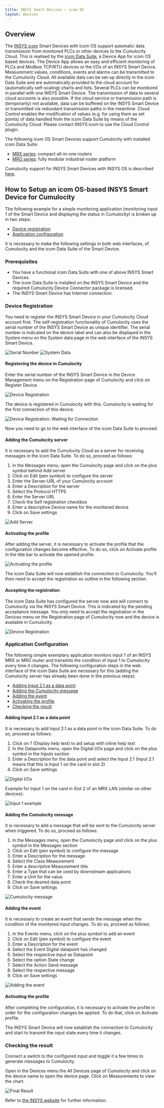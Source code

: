 ```yaml
---
title: INSYS Smart Devices – icom OS
layout: devices
---
```


## Overview

The [INSYS icom](http://www.insys-icom.com/) Smart Devices with icom OS support automatic data transmission from monitored PLCs or other devices to the Cumulocity Cloud. This is realised by the [icom Data Suite](https://www.insys-icom.de/icom-data-suite), a Device App for icom OS based devices. The Device App allows an easy and efficient monitoring of PLCs and Modbus TCP/RTU devices or the I/Os of an INSYS Smart Device. Measurement values, conditions, events and alarms can be transmitted to the Cumulocity Cloud. All available data can be set-up directly in the icom Data Suite and are automatically provided to the cloud account for (automatically self-scaling) charts and lists. Several PLCs can be monitored in parallel with one INSYS Smart Device. The transmission of data to several cloud accounts is also possible. If the cloud service or transmission path is (temporarily) not available, data can be buffered on the INSYS Smart Device or transmitted via redundant transmission paths in the meantime. Cloud Control enables the modification of values (e.g. for using them as set points) of data handled from the icom Data Suite by means of the Cumulocity Cloud. Please contact INSYS icom to use the Cloud Control plugin.

The following icom OS Smart Devices support Cumulocity with installed icom Data Suite:

* [MRX series](http://insys-icom.com/mrx): compact all-in-one routers
* [MRO series](http://insys-icom.com/mro): fully modular industrial router platform

Cumulocity support for INSYS Smart Devices with INSYS OS is described [here](/guides/images/devices/insys).

## How to Setup an icom OS-based INSYS Smart Device for Cumulocity

The following example for a simple monitoring application (monitoring input 1 of the Smart Device and displaying the status in Cumulocity) is broken up in two steps:

* [Device registration](/guides/images/devices/icom#device-registration)
* [Application configuration](/guides/images/devices/icom#application-configuration)

It is necessary to make the following settings in both web interfaces, of Cumulocity and the icom Data Suite of the Smart Device.

### Prerequisites

* You have a functional icom Data Suite with one of above INSYS Smart Devices.
* The icom Data Suite is installed on the INSYS Smart Device and the required Cumulocity Device Connector package is licensed.
* The INSYS Smart Device has Internet connection.

### Device Registration

You need to register the INSYS Smart Device in your Cumulocity Cloud account first. The self-registration functionality of Cumulocity uses the serial number of the INSYS Smart Device as unique identifier. The serial number is indicated on the device label and can also be displayed in the System menu on the System data page in the web interface of the INSYS Smart Device.

![Serial Number](/guides/images/devices/icom/serialNumber.png)
![System Data](/guides/images/devices/icom/systemData.png)

#### Registering the device in Cumulocity

Enter the serial number of the INSYS Smart Device in the Device Management menu on the Registration page of Cumulocity and click on Register Device.

![Device Registration](/guides/images/devices/insys/deviceRegistration.png)

The device is registered in Cumulocity with this. Cumulocity is waiting for the first connection of this device.

![Device Registration: Waiting for Connection](/guides/images/devices/insys/deviceRegistrationWaiting.png)

Now you need to go to the web interface of the icom Data Suite to proceed.

#### Adding the Cumulocity server

It is necessary to add the Cumulocity Cloud as a server for receiving messages in the icom Data Suite. To do so, proceed as follows:

1.	In the Messages menu, open the Cumulocity page and click on the plus symbol behind Add server
2.	Click on Edit (pen symbol) to configure the server
3.	Enter the Server-URL of your Cumulocity account
4.	Enter a Description for the server
5.	Select the Protocol HTTPS
6.	Enter the Server URL
7.	Check the Self registration checkbox
8.	Enter a descriptive Device name for the monitored device
9.	Click on Save settings

![Add Server](/guides/images/devices/icom/addServer.png)

#### Activating the profile

After adding the server, it is necessary to activate the profile that the configuration changes become effective. To do so, click on Activate profile in the title bar to activate the opened profile.

![Activating the profile](/guides/images/devices/icom/activateProfile.png)

The icom Data Suite will now establish the connection to Cumulocity. You’ll then need to accept the registration as outline in the following section.

#### Accepting the registration

The icom Data Suite has configured the server now and will connect to Cumulocity via the INSYS Smart Device. This is indicated by the pending acceptance message. You only need to accept the registration in the Devices menu on the Registration page of Cumulocity now and the device is available in Cumulocity.

![Device Registration](/guides/images/devices/insys/deviceRegistrationPending.png)

### Application Configuration

The following simple exemplary application monitors input 1 of an INSYS MRX or MRO router and transmits the condition of input 1 to Cumulocity every time it changes. The following configuration steps in the web interface of the icom Data Suite are necessary for this (adding the Cumulocity server has already been done in the previous steps):

* [Adding Input 2.1 as a data point](/guides/images/devices/icom#adding-input-2-1-as-a-data-point)
* [Adding the Cumulocity message](/guides/images/devices/icom#adding-the-cumulocity-message)
* [Adding the event](/guides/images/devices/icom#adding-the-event)
* [Activating the profile](/guides/images/devices/icom#activating-the-profile)
* [Checking the result](/guides/images/devices/icom#checking-the-result)

#### Adding Input 2.1 as a data point

It is necessary to add Input 2.1 as a data point in the icom Data Suite. To do so, proceed as follows:

1.	Click on ? (Display help text) to aid setup with inline help text
2.	In the Datapoints menu, open the Digital I/Os page and click on the plus symbol in the Inputs section
3.	Enter a Description for the data point and select the Input 2.1 (Input 2.1 means that this is Input 1 on the card in slot 2)
4.	Click on Save settings

![Digital I/Os](/guides/images/devices/icom/digitalIO.png)

Example for Input 1 on the card in Slot 2 of an MRX LAN (similar on other devices):

![Input 1 example](/guides/images/devices/icom/input1Example.png)

#### Adding the Cumulocity message

It is necessary to add a message that will be sent to the Cumulocity server when triggered. To do so, proceed as follows:

1.	In the Messages menu, open the Cumulocity page and click on the plus symbol in the Messages section
2.	Click on Edit (pen symbol) to configure the message
3.	Enter a Description for the message
4.	Select the Class Measurement
5.	Enter a descriptive Measurement title
6.	Enter a Type that can be used by downstream applications
7.	Enter a Unit for the value
8.	Check the desired data point
9.	Click on Save settings

![Cumulocity message](/guides/images/devices/icom/cumulocityMessage.png)

#### Adding the event

It is necessary to create an event that sends the message when the condition of the monitored input changes. To do so, proceed as follows:

1.	In the Events menu, click on the plus symbol to add an event
2.	Click on Edit (pen symbol) to configure the event
3.	Enter a Description for the event
4.	Select the Event Digital datapoint has changed
5.	Select the respective input as Datapoint
6.	Select the option State change
7.	Select the Action Send message
8.	Select the respective message
9.	Click on Save settings

![Adding the event](/guides/images/devices/icom/addingEvent.png)

#### Activating the profile

After completing the configuration, it is necessary to activate the profile in order for the configuration changes be applied. To do that, click on Activate profile.

The INSYS Smart Device will now establish the connection to Cumulocity and start to transmit the input state every time it changes.

### Checking the result

Connect a switch to the configured input and toggle it a few times to generate messages to Cumulocity.

Open in the Devices menu the All Devices page of Cumulocity and click on the device name to open the device page. Click on Measurements to view the chart.

![Final Result](/guides/images/devices/icom/finalResult.png)

Refer to [the INSYS website](https://www.insys-icom.com/monitoring-app) for further information.
